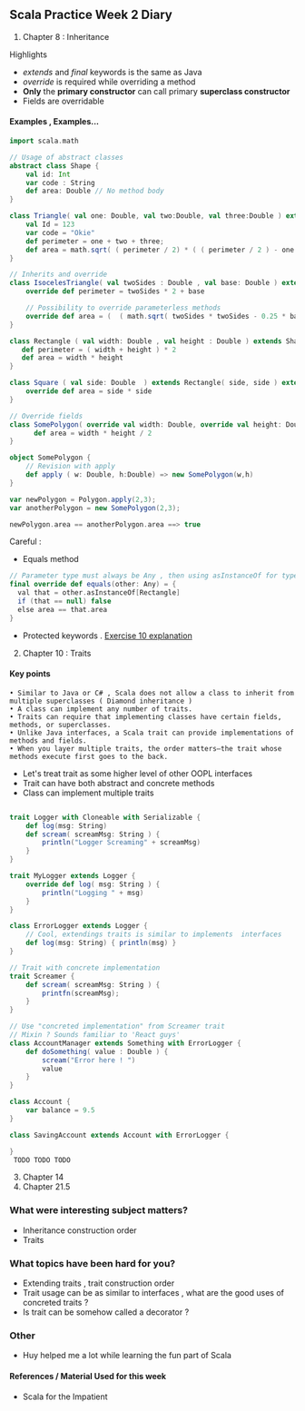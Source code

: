 Scala Practice Week 2 Diary
--

1. Chapter 8 : Inheritance

Highlights
-  _extends_ and _final_ keywords is the same as Java
- _override_ is required while overriding a method
- **Only** the **primary constructor** can call primary **superclass constructor**
- Fields are overridable

#### Examples , Examples...
```scala
import scala.math

// Usage of abstract classes
abstract class Shape {
    val id: Int
    var code : String
    def area: Double // No method body 
}

class Triangle( val one: Double, val two:Double, val three:Double ) extends Shape {
    val Id = 123
    var code = "Okie"
    def perimeter = one + two + three;
    def area = math.sqrt( ( perimeter / 2) * ( ( perimeter / 2 ) - one ) * ( ( perimeter / 2) - two ) * ( ( perimeter /2 ) - three ) )
}

// Inherits and override
class IsocelesTriangle( val twoSides : Double , val base: Double ) extends Triangle ( twoSides, twoSides, base ) {
    override def perimeter = twoSides * 2 + base

    // Possibility to override parameterless methods 
    override def area = (  ( math.sqrt( twoSides * twoSides - 0.25 * base * base ) ) + base ) / 2
}

class Rectangle ( val width: Double , val height : Double ) extends Shape {
   def perimeter = ( width + height ) * 2 
   def area = width * height
}

class Square ( val side: Double  ) extends Rectangle( side, side ) extends Rectangle  {
    override def area = side * side
}

// Override fields
class SomePolygon( override val width: Double, override val height: Double ) extends Rectangle ( width, height ) {
      def area = width * height / 2
}

object SomePolygon {
    // Revision with apply
    def apply ( w: Double, h:Double) => new SomePolygon(w,h)
}

var newPolygon = Polygon.apply(2,3);
var anotherPolygon = new SomePolygon(2,3);

newPolygon.area == anotherPolygon.area ==> true

```

Careful :

- Equals method 

```scala
// Parameter type must always be Any , then using asInstanceOf for type casting
final override def equals(other: Any) = {
  val that = other.asInstanceOf[Rectangle]
  if (that == null) false
  else area == that.area
}
```

- Protected keywords . 
[Exercise 10 explanation](http://stackoverflow.com/questions/30020306/whats-the-implication-of-protected-keywords-in-class-definition-in-scala)


2. Chapter 10 : Traits
#### Key points
```
• Similar to Java or C# , Scala does not allow a class to inherit from multiple superclasses ( Diamond inheritance ) 
• A class can implement any number of traits.
• Traits can require that implementing classes have certain fields, methods, or superclasses.
• Unlike Java interfaces, a Scala trait can provide implementations of methods and fields.
• When you layer multiple traits, the order matters—the trait whose methods execute first goes to the back.
```

- Let's treat trait as some higher level of other OOPL interfaces
- Trait can have both abstract and concrete methods
- Class can implement multiple traits

```scala

trait Logger with Cloneable with Serializable {
    def log(msg: String)
    def scream( screamMsg: String ) {
        println("Logger Screaming" + screamMsg)
    }
}

trait MyLogger extends Logger {
    override def log( msg: String ) {
        println("Logging " + msg)
    }
}

class ErrorLogger extends Logger {
    // Cool, extendings traits is similar to implements  interfaces
    def log(msg: String) { println(msg) }
}

// Trait with concrete implementation
trait Screamer {
    def scream( screamMsg: String ) {
        printfn(screamMsg);
    }
}

// Use "concreted implementation" from Screamer trait 
// Mixin ? Sounds familiar to 'React guys'
class AccountManager extends Something with ErrorLogger {
    def doSomething( value : Double ) {
        scream("Error here ! ")
        value
    }
}

class Account {
    var balance = 9.5
}

class SavingAccount extends Account with ErrorLogger {

}
 TODO TODO TODO


```

3. Chapter 14
4. Chapter 21.5


### What were interesting subject matters?
- Inheritance construction order
- Traits

### What topics have been hard for you?
- Extending traits , trait construction order
- Trait usage can be as similar to interfaces , what are the good uses of concreted traits ?
- Is trait can be somehow called a decorator ?

### Other
- Huy helped me a lot while learning the fun part of Scala

#### References / Material Used for this week
- Scala for the Impatient